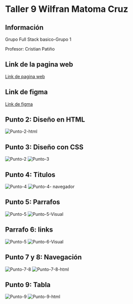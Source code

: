 <h1>Taller 9 Wilfran Matoma Cruz</h1>
<h2>Información</h2>
<p>Grupo Full Stack basico-Grupo 1</p>
<p>Profesor: Cristian Patiño</p>

<h2>Link de la pagina web </h2> 
<a href="https://wilfran900420.github.io/taller-9-full-stack/"> Link de pagina web </a>


<h2>Link de figma </h2>  

<a href="https://www.figma.com/file/h3JTbaHWwvWJzxiEmMH9JL/Wilfran-Matoma-Cruz?type=design&node-id=0%3A1&mode=design&t=aTPSPNassyJDBq5D-1"> Link de figma </a>

<h2>Punto 2: Diseño en HTML </h2> 
<img src= "./public/images/Punto-2-html.png" 
alt= "Punto-2-html">

<h2>Punto 3: Diseño con CSS </h2>  
<img src= "./public/images/Punto-2.png" 
alt= "Punto-2">
<img src="./public/images/Punto-3.png"      
alt= "Punto-3">

<h2>Punto 4: Titulos </h2>
<img src="./public/images/Punto-4.png"      
alt= "Punto-4">
<img src="./public/images/Punto-4-navegador.png"      
alt= "Punto-4- navegador">

<h2>Punto 5: Parrafos </h2>  
<img src="./public/images/Punto-5.png"      
alt= "Punto-5">
<img src="./public/images/Punto-5-html.png"      
alt= "Punto-5-Visual">

<h2>Parrafo 6: links </h2>
<img src="./public/images/Punto-6.png"      
alt= "Punto-5">
<img src="./public/images/Punto-6-html.png"      
alt= "Punto-6-Visual">


<h2>Punto 7 y 8: Navegación </h2>

<img src="./public/images/Punto-7-8.png "      
alt= "Punto-7-8">
<img src="./public/images/Punto-7-8-html.png"      
alt= "Punto-7-8-html">

<h2>Punto 9: Tabla </h2>

<img src="./public/images/Punto-9.png "      
alt= "Punto-9">
<img src="./public/images/Punto-9-html.png"      
alt= "Punto-9-html">


